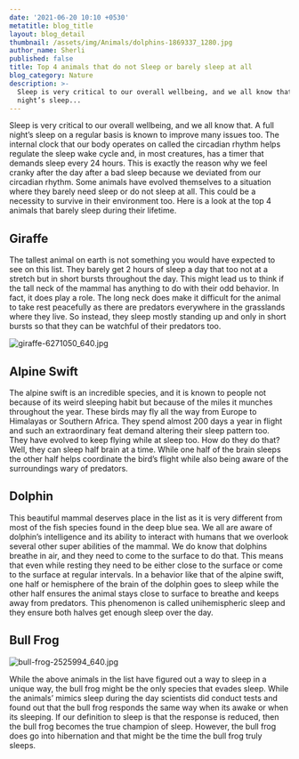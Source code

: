 ```yaml
---
date: '2021-06-20 10:10 +0530'
metatitle: blog_title
layout: blog_detail
thumbnail: /assets/img/Animals/dolphins-1869337_1280.jpg
author_name: Sherli
published: false
title: Top 4 animals that do not Sleep or barely sleep at all
blog_category: Nature
description: >-
  Sleep is very critical to our overall wellbeing, and we all know that. A full
  night’s sleep...
---
```

Sleep is very critical to our overall wellbeing, and we all know that. A full night’s sleep on a regular basis is known to improve many issues too. The internal clock that our body operates on called the circadian rhythm helps regulate the sleep wake cycle and, in most creatures, has a timer that demands sleep every 24 hours. This is exactly the reason why we feel cranky after the day after a bad sleep because we deviated from our circadian rhythm. Some animals have evolved themselves to a situation where they barely need sleep or do not sleep at all. This could be a necessity to survive in their environment too. Here is a look at the top 4 animals that barely sleep during their lifetime.

## Giraffe
The tallest animal on earth is not something you would have expected to see on this list. They barely get 2 hours of sleep a day that too not at a stretch but in short bursts throughout the day. This might lead us to think if the tall neck of the mammal has anything to do with their odd behavior. In fact, it does play a role. The long neck does make it difficult for the animal to take rest peacefully as there are predators everywhere in the grasslands where they live. So instead, they sleep mostly standing up and only in short bursts so that they can be watchful of their predators too.

![giraffe-6271050_640.jpg]({{site.baseurl}}/assets/img/Animals/giraffe-6271050_640.jpg)


## Alpine Swift
The alpine swift is an incredible species, and it is known to people not because of its weird sleeping habit but because of the miles it munches throughout the year. These birds may fly all the way from Europe to Himalayas or Southern Africa. They spend almost 200 days a year in flight and such an extraordinary feat demand altering their sleep pattern too. They have evolved to keep flying while at sleep too. How do they do that? Well, they can sleep half brain at a time. While one half of the brain sleeps the other half helps coordinate the bird’s flight while also being aware of the surroundings wary of predators.

## Dolphin
This beautiful mammal deserves place in the list as it is very different from most of the fish species found in the deep blue sea. We all are aware of dolphin’s intelligence and its ability to interact with humans that we overlook several other super abilities of the mammal. We do know that dolphins breathe in air, and they need to come to the surface to do that. This means that even while resting they need to be either close to the surface or come to the surface at regular intervals. In a behavior like that of the alpine swift, one half or hemisphere of the brain of the dolphin goes to sleep while the other half ensures the animal stays close to surface to breathe and keeps away from predators. This phenomenon is called unihemispheric sleep and they ensure both halves get enough sleep over the day.

## Bull Frog

![bull-frog-2525994_640.jpg]({{site.baseurl}}/assets/img/Animals/bull-frog-2525994_640.jpg)

While the above animals in the list have figured out a way to sleep in a unique way, the bull frog might be the only species that evades sleep. While the animals’ mimics sleep during the day scientists did conduct tests and found out that the bull frog responds the same way when its awake or when its sleeping. If our definition to sleep is that the response is reduced, then the bull frog becomes the true champion of sleep. However, the bull frog does go into hibernation and that might be the time the bull frog truly sleeps.
